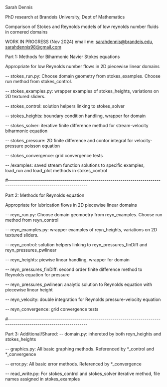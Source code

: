 Sarah Dennis

PhD research at Brandeis University, Dept of Mathematics

Comparison of Stokes and Reynolds models of low reynolds number fluids in cornered domains

WORK IN PROGRESS (Nov 2024) 
email me: sarahdennis@brandeis.edu, sarahdennis98@gmail.com


Part 1:
Methods for Biharmonic Navier Stokes equations

Appropriate for low Reynolds number flows in 2D piecewise linear domains

-- stokes_run.py: Choose domain geometry from stokes_examples. Choose run method from stokes_control.

-- stokes_examples.py: wrapper examples of stokes_heights, variations on 2D textured sliders. 

-- stokes_control: solution helpers linking to stokes_solver

-- stokes_heights: boundary condition handling, wrapper for domain

-- stokes_solver: iterative finite difference method for stream-velocity biharmonic equation

-- stokes_pressure: 2D finite difference and contor integral for velocity-pressure poisson equation

-- stokes_convergence: grid convergence tests

-- /examples:  saved stream function solutions to specific examples, load_run and load_plot methods in stokes_control 

#---------------------------------------------------------------------------------------------------------------------

Part 2:
Methods for Reynolds equation

Appropriate for lubrication flows in 2D piecewise linear domains

-- reyn_run.py: Choose domain geomoetry from reyn_examples. Choose run method from reyn_control

-- reyn_examples.py: wrapper examples of reyn_heights, variations on 2D textured sliders.

-- reyn_control: solution helpers linking to reyn_pressures_finDiff and reyn_pressures_pwlinear

-- reyn_heights: piewise linear handling, wrapper for domain

-- reyn_pressures_finDiff: second order finite difference method to Reynolds equation for pressure

-- reyn_pressures_pwlinear: analytic solution to Reynolds equation with piecewise linear height

-- reyn_velocity: double integration for Reynolds pressure-velocity equation

-- reyn_convergence: grid convergence tests

#---------------------------------------------------------------------------------------------------------------------

Part 3: 
Additional/Shared:
-- domain.py: inhereted by both reyn_heights and stokes_heights

-- graphics.py: All basic graphing methods. Referenced by *_control and *_convergence

-- error.py: All basic error methods. Referenced by *_convergence

-- read_write.py: For stokes_control and stokes_solver iterative method, file names assigned in stokes_examples
